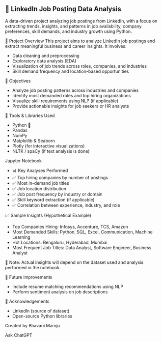 ## 📘 LinkedIn Job Posting Data Analysis
A data-driven project analyzing job postings from LinkedIn, with a focus on extracting trends, insights, and patterns in job availability, company preferences, skill demands, and industry growth using Python.

📌 Project Overview
This project aims to analyze LinkedIn job postings and extract meaningful business and career insights. It involves:

- Data cleaning and preprocessing
- Exploratory data analysis (EDA)
- Visualization of job trends across roles, companies, and industries
- Skill demand frequency and location-based opportunities

🎯 Objectives
- Analyze job posting patterns across industries and companies
- Identify most demanded roles and top hiring organizations
- Visualize skill requirements using NLP (if applicable)
- Provide actionable insights for job seekers or HR analysts

🧰 Tools & Libraries Used
- Python 🐍
- Pandas
- NumPy
- Matplotlib & Seaborn
- Plotly (for interactive visualizations)
- NLTK / spaCy (if text analysis is done)

Jupyter Notebook

- 📊 Key Analyses Performed
- ✅ Top hiring companies by number of postings
- ✅ Most in-demand job titles
- ✅ Job location distribution
- ✅ Job post frequency by industry or domain
- ✅ Skill keyword extraction (if applicable)
- ✅ Correlation between experience, industry, and role

📈 Sample Insights (Hypothetical Example)
- Top Companies Hiring: Infosys, Accenture, TCS, Amazon
- Most Demanded Skills: Python, SQL, Excel, Communication, Machine Learning
- Hot Locations: Bengaluru, Hyderabad, Mumbai
- Most Frequent Job Titles: Data Analyst, Software Engineer, Business Analyst

📌 Note: Actual insights will depend on the dataset used and analysis performed in the notebook.


🧠 Future Improvements
- Include resume matching recommendations using NLP
- Perform sentiment analysis on job descriptions

🙌 Acknowledgements
- LinkedIn (source of dataset)
- Open-source Python libraries

Created by Bhavani Maroju










Ask ChatGPT

